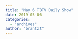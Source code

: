 ```yaml
---
title: "May 6 TBTV Daily Show"
date: 2019-05-06
categories: 
  - "archives"
author: "brantzt"
---
```



